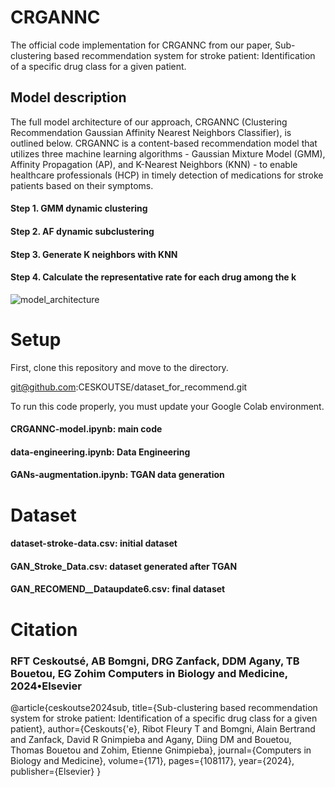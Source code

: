 # CRGANNC
The official code implementation for CRGANNC from our paper, Sub-clustering based recommendation system for stroke patient: Identification of a specific drug class  for a given patient.

## Model description

The full model architecture of our approach, CRGANNC (Clustering Recommendation Gaussian Affinity Nearest Neighbors Classifier), is outlined below. CRGANNC is a content-based recommendation model that utilizes three machine learning algorithms - Gaussian Mixture Model (GMM), Affinity Propagation (AP), and K-Nearest Neighbors (KNN) - to enable healthcare professionals (HCP) in timely detection of medications for stroke patients based on their symptoms.

#### Step 1. GMM dynamic clustering
#### Step 2. AF dynamic subclustering
#### Step 3. Generate K neighbors with KNN
#### Step 4. Calculate the representative rate for each drug among the k

![model_architecture](https://github.com/CESKOUTSE/dataset_for_recommend/assets/100790163/74f1e0ed-904d-44f0-9187-bd8659f5824a)

# Setup

First, clone this repository and move to the directory.

git@github.com:CESKOUTSE/dataset_for_recommend.git

To run this code properly, you must update your Google Colab environment.

#### CRGANNC-model.ipynb: main code
#### data-engineering.ipynb: Data Engineering
#### GANs-augmentation.ipynb: TGAN data generation

# Dataset

#### dataset-stroke-data.csv: initial dataset
#### GAN_Stroke_Data.csv: dataset generated after TGAN
#### GAN_RECOMEND__Dataupdate6.csv: final dataset

# Citation

### RFT Ceskoutsé, AB Bomgni, DRG Zanfack, DDM Agany, TB Bouetou, EG Zohim Computers in Biology and Medicine, 2024•Elsevier

@article{ceskoutse2024sub,
  title={Sub-clustering based recommendation system for stroke patient: Identification of a specific drug class for a given patient},
  author={Ceskouts{\'e}, Ribot Fleury T and Bomgni, Alain Bertrand and Zanfack, David R Gnimpieba and Agany, Diing DM and Bouetou, Thomas Bouetou and Zohim, Etienne Gnimpieba},
  journal={Computers in Biology and Medicine},
  volume={171},
  pages={108117},
  year={2024},
  publisher={Elsevier}
}

